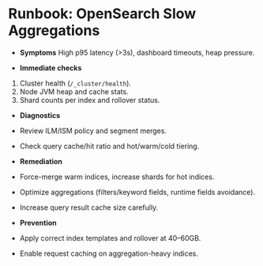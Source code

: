 # Runbook: OpenSearch Slow Aggregations

- **Symptoms**
High p95 latency (>3s), dashboard timeouts, heap pressure.

- **Immediate checks**
1. Cluster health (`/_cluster/health`).
2. Node JVM heap and cache stats.
3. Shard counts per index and rollover status.

- **Diagnostics**
- Review ILM/ISM policy and segment merges.
- Check query cache/hit ratio and hot/warm/cold tiering.

- **Remediation**
- Force-merge warm indices, increase shards for hot indices.
- Optimize aggregations (filters/keyword fields, runtime fields avoidance).
- Increase query result cache size carefully.

- **Prevention**
- Apply correct index templates and rollover at 40–60GB.
- Enable request caching on aggregation-heavy indices.
